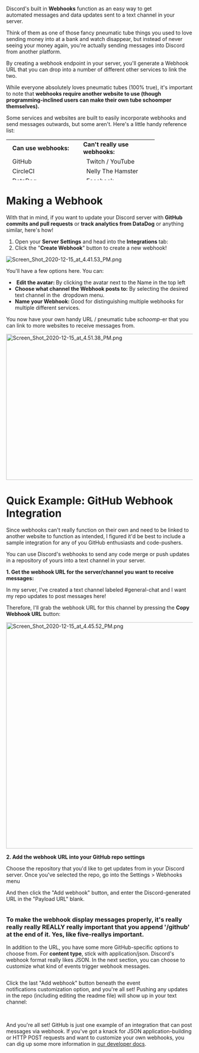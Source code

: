 <p>Discord's built in <strong>Webhooks</strong> function as an easy way to get automated messages and data updates sent to a text channel in your server.</p>
<p>Think of them as one of those fancy pneumatic tube things you used to love sending money into at a bank and watch disappear, but instead of never seeing your money again, you're actually sending messages into Discord from another platform.</p>
<p>By creating a webhook endpoint in your server, you'll generate a Webhook URL that you can drop into a number of different other services to link the two.</p>
<p>While everyone absolutely loves pneumatic tubes (100% true), it's important to note that <strong>webhooks require another website to use (though programming-inclined users can make their own tube schoomper themselves).</strong> </p>
<p>Some services and websites are built to easily incorporate webhooks and send messages outwards, but some aren't. Here's a little handy reference list:</p>
<table style="height: 109px;" width="372">
    <tbody>
        <tr>
            <td class="wysiwyg-text-align-center" style="width: 184px;">  <span class="wysiwyg-underline"><strong><span class="wysiwyg-color-blue">Can use webhooks:</span></strong></span>
            </td>
            <td class="wysiwyg-text-align-center" style="width: 185px;"><span class="wysiwyg-underline"><span class="wysiwyg-color-red"><strong>Can't really use webhooks:</strong></span></span></td>
        </tr>
        <tr>
            <td class="wysiwyg-text-align-center" style="width: 184px;">  <span class="wysiwyg-underline">GitHub</span>
            </td>
            <td class="wysiwyg-text-align-center" style="width: 185px;">  <span class="wysiwyg-underline">Twitch / YouTube</span>
            </td>
        </tr>
        <tr>
            <td class="wysiwyg-text-align-center" style="width: 184px;">  <span class="wysiwyg-underline">CircleCI</span>
            </td>
            <td class="wysiwyg-text-align-center" style="width: 185px;">  <span class="wysiwyg-underline">Nelly The Hamster</span>
            </td>
        </tr>
        <tr>
            <td class="wysiwyg-text-align-center" style="width: 184px;">  <span class="wysiwyg-underline">DataDog</span>
            </td>
            <td class="wysiwyg-text-align-center" style="width: 185px;">  <span class="wysiwyg-underline">Facebook</span>
            </td>
        </tr>
    </tbody>
</table>
<h1>Making a Webhook</h1>
<p>With that in mind, if you want to update your Discord server with <strong>GitHub commits and pull requests</strong> or <strong>track analytics from DataDog</strong> or anything similar, here's how!</p>
<ol>
    <li>Open your <strong>Server Settings</strong> and head into the <strong>Integrations</strong> tab:</li>
    <li>Click the "<strong>Create Webhook</strong>" button to create a new webhook!</li>
</ol>
<p class="wysiwyg-text-align-center"><img src="https://support.discord.com/hc/article_attachments/1500000463501/Screen_Shot_2020-12-15_at_4.41.53_PM.png" alt="Screen_Shot_2020-12-15_at_4.41.53_PM.png"></p>
<p>You'll have a few options here. You can:</p>
<ul>
    <li> <strong>Edit the avatar: </strong>By clicking the avatar next to the Name in the top left</li>
    <li>
        <strong>Choose what channel the Webhook posts to:</strong> By selecting the desired text channel in the  dropdown menu.
    </li>
    <li>
        <strong>Name your Webhook: </strong>Good for distinguishing multiple webhooks for multiple different services.
    </li>
</ul>
<p>You now have your own handy URL / pneumatic tube <em>schoomp</em>-er that you can link to more websites to receive messages from. </p>
<p class="wysiwyg-text-align-center"><img src="https://support.discord.com/hc/article_attachments/360101553853/Screen_Shot_2020-12-15_at_4.51.38_PM.png" alt="Screen_Shot_2020-12-15_at_4.51.38_PM.png" width="650" height="393"></p>
<h1>Quick Example: GitHub Webhook Integration</h1>
<p>Since webhooks can't really function on their own and need to be linked to another website to function as intended, I figured it'd be best to include a sample integration for any of you GitHub enthusiasts and code-pushers.</p>
<p>You can use Discord's webhooks to send any code merge or push updates in a repository of yours into a text channel in your server.  </p>
<p><strong><span class="wysiwyg-font-size-large">1. Get the webhook URL for the server/channel you want to receive messages:</span></strong></p>
<p>In my server, I've created a text channel labeled #general-chat and I want my repo updates to post messages here!</p>
<p>Therefore, I'll grab the webhook URL for this channel by pressing the <strong>Copy Webhook URL</strong> button:</p>
<p class="wysiwyg-text-align-center"><img src="https://support.discord.com/hc/article_attachments/1500000455142/Screen_Shot_2020-12-15_at_4.45.52_PM.png" alt="Screen_Shot_2020-12-15_at_4.45.52_PM.png" width="601" height="609"></p>
<p><strong><span class="wysiwyg-font-size-large">2. Add the webhook URL into your GitHub repo settings</span></strong></p>
<p>Choose the repository that you'd like to get updates from in your Discord server. Once you've selected the repo, go into the Settings &gt; Webhooks menu</p>
<p>And then click the "Add webhook" button, and enter the Discord-generated URL in the "Payload URL" blank. </p>
<p class="wysiwyg-text-align-center"><img src="https://support.discord.com/hc/en-us/article_attachments/214526988/findIngithub.png" alt=""></p>
<h3>To make the webhook display messages properly, it's really really really REALLY really important that you append '/github' at the end of it. Yes, like five-reallys important.</h3>
<p>In addition to the URL, you have some more GitHub-specific options to choose from. For <strong>content type</strong>, stick with application/json. Discord's webhook format really likes JSON. In the next section, you can choose to customize what kind of events trigger webhook messages. </p>
<p class="wysiwyg-text-align-center"><img src="https://support.discord.com/hc/en-us/article_attachments/214602687/addStuff.png" alt=""></p>
<p>Click the last "Add webhook" button beneath the event notifications customization option, and you're all set! Pushing any updates in the repo (including editing the readme file) will show up in your text channel: </p>
<p class="wysiwyg-text-align-center"><img src="https://support.discord.com/hc/en-us/article_attachments/214527028/wowMuchwebhook.png" alt=""> </p>
<p>And you're all set! GitHub is just one example of an integration that can post messages via webhook. If you've got a knack for JSON application-building or HTTP POST requests and want to customize your own webhooks, you can dig up some more information in <a href="https://discord.com/developers/docs/resources/webhook" target="_self">our developer docs</a>.</p>
